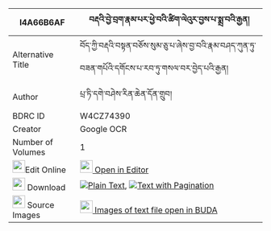 |I4A66B6AF|བརྡའི་བྱེ་བྲག་རྣམ་པར་ཕྱེ་བའི་ཚིག་ལེའུར་བྱས་པ་སྨྲ་བའི་རྒྱན། 
| --- | --- 
|Alternative Title |བོད་ཀྱི་བརྡའི་བསྟན་བཅོས་སུམ་ཅུ་པ་ཞེས་བྱ་བའི་རྣམ་བཤད་ཀུན་ཏུ་བཟན་གཔོའི་དགོངས་པ་རབ་ཏུ་གསལ་བར་བྱེད་པའི་རྒྱན།
|Author| པྲ་ཏི་དགེ་བཤེས་རིན་ཆེན་དོན་གྲུབ།
|BDRC ID | W4CZ74390
|Creator | Google OCR
|Number of Volumes| 1
|<img width="25" src="https://img.icons8.com/color/25/000000/edit-property.png">Edit Online| [<img width="25" src="https://avatars.githubusercontent.com/u/45091458?s=200&v=4"> Open in Editor](http://editor.openpecha.org/I4A66B6AF)
|<img width="25" src="https://img.icons8.com/fluent/48/000000/download-2.png"/>  Download | [![](https://img.icons8.com/color/20/000000/txt.png)Plain Text](https://github.com/Openpecha/I4A66B6AF/releases/download/v1/da_i_jedrak_nampa_ra_chewa_i_t_plain_I4A66B6AF.zip), [![](https://img.icons8.com/color/20/000000/txt.png)Text with Pagination](https://github.com/Openpecha/I4A66B6AF/releases/download/v1/da_i_jedrak_nampa_ra_chewa_i_t_pages_I4A66B6AF.zip)
|<img width="25" src="https://img.icons8.com/plasticine/100/000000/pictures-folder.png"/>  Source Images | [<img width="25" src="https://library.bdrc.io/icons/BUDA-small.svg"> Images of text file open in BUDA](https://library.bdrc.io/show/bdr:W4CZ74390)